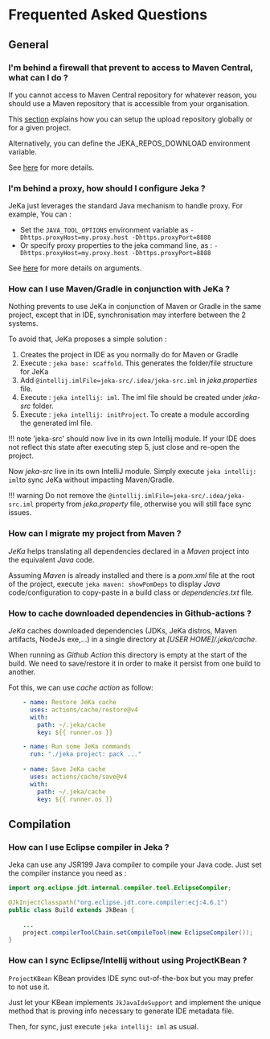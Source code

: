 # Frequented Asked Questions

## General

### I'm behind a firewall that prevent to access to Maven Central, what can I do ?

If you cannot access to Maven Central repository for whatever reason, you should use 
a Maven repository that is accessible from your organisation. 

This [section](https://jeka-dev.github.io/jeka/reference-guide/execution-engine-properties/#repositories) explains how you can setup the upload repository globally or for a given project.

Alternatively, you can define the JEKA_REPOS_DOWNLOAD environment variable.

See [here](https://jeka-dev.github.io/jeka/reference-guide/execution-engine-properties/#repositories) for more details.

### I'm behind a proxy, how should I configure Jeka ?

JeKa just leverages the standard Java mechanism to handle proxy. For example, You can :

- Set the `JAVA_TOOL_OPTIONS` environment variable as `-Dhttps.proxyHost=my.proxy.host -Dhttps.proxyPort=8888`
- Or specify proxy properties to the jeka command line, as :  `-Dhttps.proxyHost=my.proxy.host -Dhttps.proxyPort=8888`

See [here](https://stackoverflow.com/questions/120797/how-do-i-set-the-proxy-to-be-used-by-the-jvm) for more details on arguments.

### How can I use Maven/Gradle in conjunction with JeKa ?

Nothing prevents to use JeKa in conjunction of Maven or Gradle in the same project,
except that in IDE, synchronisation may interfere between the 2 systems.

To avoid that, JeKa proposes a simple solution :

1. Creates the project in IDE as you normally do for Maven or Gradle
2. Execute : `jeka base: scaffold`. This generates the folder/file structure for JeKa
3. Add `@intellij.imlFile=jeka-src/.idea/jeka-src.iml` in *jeka.properties* file.
4. Execute : `jeka intellij: iml`. The iml file should be created under *jeka-src* folder.
5. Execute : `jeka intellij: initProject`. To create a module according the generated iml file.

!!! note
    'jeka-src' should now live in its own Intellij module. If your IDE does not reflect 
    this state after executing step 5, just close and re-open the project.

Now *jeka-src* live in its own IntelliJ module.
Simply execute `jeka intellij: iml`to sync JeKa without impacting Maven/Gradle.


!!! warning
    Do not remove the `@intellij.imlFile=jeka-src/.idea/jeka-src.iml` property from *jeka.property* file, otherwise you will
    still face sync issues.

### How can I migrate my project from Maven ?

_JeKa_ helps translating all dependencies declared in a _Maven_ project into the equivalent _Java_ code.

Assuming _Maven_ is already installed and there is a _pom.xml_ file at the root of the project, 
execute `jeka maven: showPomDeps` to display _Java_ code/configuration to 
copy-paste in a build class or *dependencies.txt* file.

### How to cache downloaded dependencies in Github-actions ?

_JeKa_ caches downloaded dependencies (JDKs, JeKa distros, Maven artifacts, NodeJs exe,...) in a single 
directory at *[USER HOME]/.jeka/cache*.

When running as *Github Action* this directory is empty at the start of the build. We need to save/restore it in 
order to make it persist from one build to another.

Fot this, we can use *cache action* as follow:
```yaml
    - name: Restore JeKa cache
      uses: actions/cache/restore@v4
      with:
        path: ~/.jeka/cache
        key: ${{ runner.os }}

    - name: Run some JeKa commands
      run: "./jeka project: pack ..."
      
    - name: Save JeKa cache
      uses: actions/cache/save@v4
      with:
        path: ~/.jeka/cache
        key: ${{ runner.os }}
```


## Compilation

### How can I use Eclipse compiler in Jeka ?

Jeka can use any JSR199 Java compiler to compile your Java code. Just set the compiler instance you need as :

```java
import org.eclipse.jdt.internal.compiler.tool.EclipseCompiler;

@JkInjectClasspath("org.eclipse.jdt.core.compiler:ecj:4.6.1")
public class Build extends JkBean {
    
    ...
    project.compilerToolChain.setCompileTool(new EclipseCompiler());
}
```

### How can I sync Eclipse/Intellij without using ProjectKBean ?

`ProjectKBean` KBean provides IDE sync out-of-the-box but you may prefer to not use it.

Just let your KBean implements `JkJavaIdeSupport` and implement the unique method that is 
proving info necessary to generate IDE metadata file.

Then, for sync, just execute `jeka intellij: iml` as usual.









